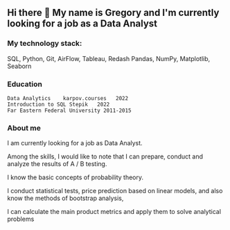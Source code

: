 ## Hi there 👋 My name is Gregory and I'm currently looking for a job as a Data Analyst

### My technology stack:
SQL, Python, Git, AirFlow, Tableau, Redash
Pandas, NumPy, Matplotlib, Seaborn

### Education 
```
Data Analytics    karpov.courses   2022 
Introduction to SQL Stepik   2022
Far Eastern Federal University 2011-2015
```

### About me

I am currently looking for a job as Data Analyst.

Among the skills, I would like to note that I can prepare, conduct and analyze the results of A / B testing.

I know the basic concepts of probability theory.

I conduct statistical tests, price prediction based on linear models, and also know the methods of bootstrap analysis,

I can calculate the main product metrics and apply them to solve analytical problems


